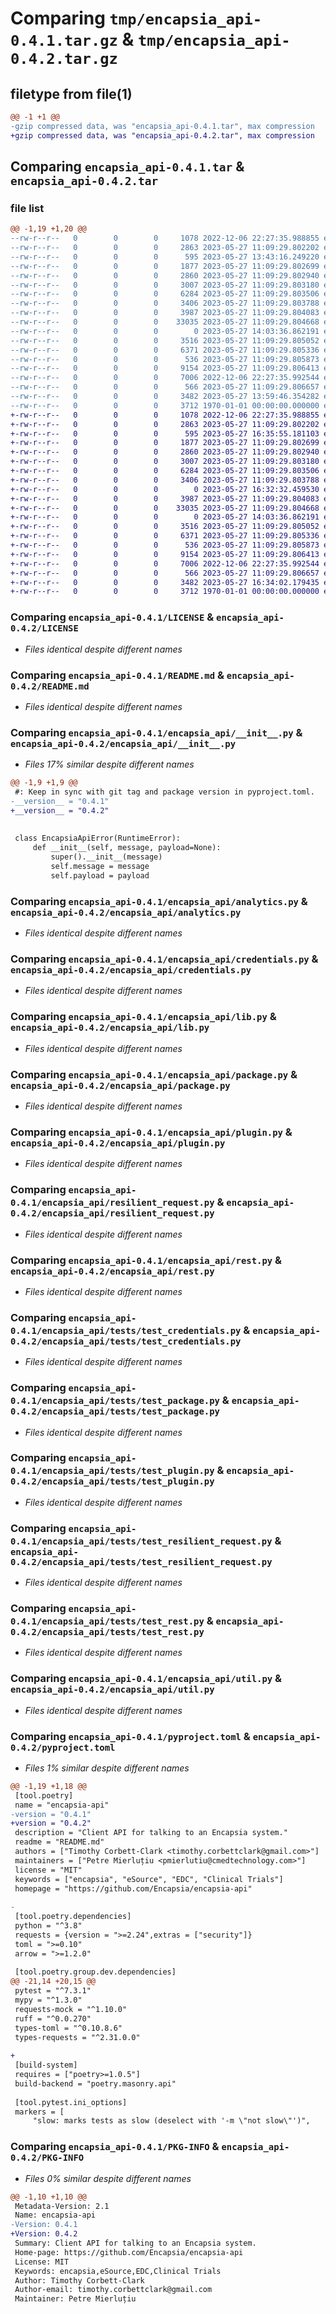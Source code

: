 # Comparing `tmp/encapsia_api-0.4.1.tar.gz` & `tmp/encapsia_api-0.4.2.tar.gz`

## filetype from file(1)

```diff
@@ -1 +1 @@
-gzip compressed data, was "encapsia_api-0.4.1.tar", max compression
+gzip compressed data, was "encapsia_api-0.4.2.tar", max compression
```

## Comparing `encapsia_api-0.4.1.tar` & `encapsia_api-0.4.2.tar`

### file list

```diff
@@ -1,19 +1,20 @@
--rw-r--r--   0        0        0     1078 2022-12-06 22:27:35.988855 encapsia_api-0.4.1/LICENSE
--rw-r--r--   0        0        0     2863 2023-05-27 11:09:29.802202 encapsia_api-0.4.1/README.md
--rw-r--r--   0        0        0      595 2023-05-27 13:43:16.249220 encapsia_api-0.4.1/encapsia_api/__init__.py
--rw-r--r--   0        0        0     1877 2023-05-27 11:09:29.802699 encapsia_api-0.4.1/encapsia_api/analytics.py
--rw-r--r--   0        0        0     2860 2023-05-27 11:09:29.802940 encapsia_api-0.4.1/encapsia_api/credentials.py
--rw-r--r--   0        0        0     3007 2023-05-27 11:09:29.803180 encapsia_api-0.4.1/encapsia_api/lib.py
--rw-r--r--   0        0        0     6284 2023-05-27 11:09:29.803506 encapsia_api-0.4.1/encapsia_api/package.py
--rw-r--r--   0        0        0     3406 2023-05-27 11:09:29.803788 encapsia_api-0.4.1/encapsia_api/plugin.py
--rw-r--r--   0        0        0     3987 2023-05-27 11:09:29.804083 encapsia_api-0.4.1/encapsia_api/resilient_request.py
--rw-r--r--   0        0        0    33035 2023-05-27 11:09:29.804668 encapsia_api-0.4.1/encapsia_api/rest.py
--rw-r--r--   0        0        0        0 2023-05-27 14:03:36.862191 encapsia_api-0.4.1/encapsia_api/tests/__init__.py
--rw-r--r--   0        0        0     3516 2023-05-27 11:09:29.805052 encapsia_api-0.4.1/encapsia_api/tests/test_credentials.py
--rw-r--r--   0        0        0     6371 2023-05-27 11:09:29.805336 encapsia_api-0.4.1/encapsia_api/tests/test_package.py
--rw-r--r--   0        0        0      536 2023-05-27 11:09:29.805873 encapsia_api-0.4.1/encapsia_api/tests/test_plugin.py
--rw-r--r--   0        0        0     9154 2023-05-27 11:09:29.806413 encapsia_api-0.4.1/encapsia_api/tests/test_resilient_request.py
--rw-r--r--   0        0        0     7006 2022-12-06 22:27:35.992544 encapsia_api-0.4.1/encapsia_api/tests/test_rest.py
--rw-r--r--   0        0        0      566 2023-05-27 11:09:29.806657 encapsia_api-0.4.1/encapsia_api/util.py
--rw-r--r--   0        0        0     3482 2023-05-27 13:59:46.354282 encapsia_api-0.4.1/pyproject.toml
--rw-r--r--   0        0        0     3712 1970-01-01 00:00:00.000000 encapsia_api-0.4.1/PKG-INFO
+-rw-r--r--   0        0        0     1078 2022-12-06 22:27:35.988855 encapsia_api-0.4.2/LICENSE
+-rw-r--r--   0        0        0     2863 2023-05-27 11:09:29.802202 encapsia_api-0.4.2/README.md
+-rw-r--r--   0        0        0      595 2023-05-27 16:35:55.181103 encapsia_api-0.4.2/encapsia_api/__init__.py
+-rw-r--r--   0        0        0     1877 2023-05-27 11:09:29.802699 encapsia_api-0.4.2/encapsia_api/analytics.py
+-rw-r--r--   0        0        0     2860 2023-05-27 11:09:29.802940 encapsia_api-0.4.2/encapsia_api/credentials.py
+-rw-r--r--   0        0        0     3007 2023-05-27 11:09:29.803180 encapsia_api-0.4.2/encapsia_api/lib.py
+-rw-r--r--   0        0        0     6284 2023-05-27 11:09:29.803506 encapsia_api-0.4.2/encapsia_api/package.py
+-rw-r--r--   0        0        0     3406 2023-05-27 11:09:29.803788 encapsia_api-0.4.2/encapsia_api/plugin.py
+-rw-r--r--   0        0        0        0 2023-05-27 16:32:32.459530 encapsia_api-0.4.2/encapsia_api/py.typed
+-rw-r--r--   0        0        0     3987 2023-05-27 11:09:29.804083 encapsia_api-0.4.2/encapsia_api/resilient_request.py
+-rw-r--r--   0        0        0    33035 2023-05-27 11:09:29.804668 encapsia_api-0.4.2/encapsia_api/rest.py
+-rw-r--r--   0        0        0        0 2023-05-27 14:03:36.862191 encapsia_api-0.4.2/encapsia_api/tests/__init__.py
+-rw-r--r--   0        0        0     3516 2023-05-27 11:09:29.805052 encapsia_api-0.4.2/encapsia_api/tests/test_credentials.py
+-rw-r--r--   0        0        0     6371 2023-05-27 11:09:29.805336 encapsia_api-0.4.2/encapsia_api/tests/test_package.py
+-rw-r--r--   0        0        0      536 2023-05-27 11:09:29.805873 encapsia_api-0.4.2/encapsia_api/tests/test_plugin.py
+-rw-r--r--   0        0        0     9154 2023-05-27 11:09:29.806413 encapsia_api-0.4.2/encapsia_api/tests/test_resilient_request.py
+-rw-r--r--   0        0        0     7006 2022-12-06 22:27:35.992544 encapsia_api-0.4.2/encapsia_api/tests/test_rest.py
+-rw-r--r--   0        0        0      566 2023-05-27 11:09:29.806657 encapsia_api-0.4.2/encapsia_api/util.py
+-rw-r--r--   0        0        0     3482 2023-05-27 16:34:02.179435 encapsia_api-0.4.2/pyproject.toml
+-rw-r--r--   0        0        0     3712 1970-01-01 00:00:00.000000 encapsia_api-0.4.2/PKG-INFO
```

### Comparing `encapsia_api-0.4.1/LICENSE` & `encapsia_api-0.4.2/LICENSE`

 * *Files identical despite different names*

### Comparing `encapsia_api-0.4.1/README.md` & `encapsia_api-0.4.2/README.md`

 * *Files identical despite different names*

### Comparing `encapsia_api-0.4.1/encapsia_api/__init__.py` & `encapsia_api-0.4.2/encapsia_api/__init__.py`

 * *Files 17% similar despite different names*

```diff
@@ -1,9 +1,9 @@
 #: Keep in sync with git tag and package version in pyproject.toml.
-__version__ = "0.4.1"
+__version__ = "0.4.2"
 
 
 class EncapsiaApiError(RuntimeError):
     def __init__(self, message, payload=None):
         super().__init__(message)
         self.message = message
         self.payload = payload
```

### Comparing `encapsia_api-0.4.1/encapsia_api/analytics.py` & `encapsia_api-0.4.2/encapsia_api/analytics.py`

 * *Files identical despite different names*

### Comparing `encapsia_api-0.4.1/encapsia_api/credentials.py` & `encapsia_api-0.4.2/encapsia_api/credentials.py`

 * *Files identical despite different names*

### Comparing `encapsia_api-0.4.1/encapsia_api/lib.py` & `encapsia_api-0.4.2/encapsia_api/lib.py`

 * *Files identical despite different names*

### Comparing `encapsia_api-0.4.1/encapsia_api/package.py` & `encapsia_api-0.4.2/encapsia_api/package.py`

 * *Files identical despite different names*

### Comparing `encapsia_api-0.4.1/encapsia_api/plugin.py` & `encapsia_api-0.4.2/encapsia_api/plugin.py`

 * *Files identical despite different names*

### Comparing `encapsia_api-0.4.1/encapsia_api/resilient_request.py` & `encapsia_api-0.4.2/encapsia_api/resilient_request.py`

 * *Files identical despite different names*

### Comparing `encapsia_api-0.4.1/encapsia_api/rest.py` & `encapsia_api-0.4.2/encapsia_api/rest.py`

 * *Files identical despite different names*

### Comparing `encapsia_api-0.4.1/encapsia_api/tests/test_credentials.py` & `encapsia_api-0.4.2/encapsia_api/tests/test_credentials.py`

 * *Files identical despite different names*

### Comparing `encapsia_api-0.4.1/encapsia_api/tests/test_package.py` & `encapsia_api-0.4.2/encapsia_api/tests/test_package.py`

 * *Files identical despite different names*

### Comparing `encapsia_api-0.4.1/encapsia_api/tests/test_plugin.py` & `encapsia_api-0.4.2/encapsia_api/tests/test_plugin.py`

 * *Files identical despite different names*

### Comparing `encapsia_api-0.4.1/encapsia_api/tests/test_resilient_request.py` & `encapsia_api-0.4.2/encapsia_api/tests/test_resilient_request.py`

 * *Files identical despite different names*

### Comparing `encapsia_api-0.4.1/encapsia_api/tests/test_rest.py` & `encapsia_api-0.4.2/encapsia_api/tests/test_rest.py`

 * *Files identical despite different names*

### Comparing `encapsia_api-0.4.1/encapsia_api/util.py` & `encapsia_api-0.4.2/encapsia_api/util.py`

 * *Files identical despite different names*

### Comparing `encapsia_api-0.4.1/pyproject.toml` & `encapsia_api-0.4.2/pyproject.toml`

 * *Files 1% similar despite different names*

```diff
@@ -1,19 +1,18 @@
 [tool.poetry]
 name = "encapsia-api"
-version = "0.4.1"
+version = "0.4.2"
 description = "Client API for talking to an Encapsia system."
 readme = "README.md"
 authors = ["Timothy Corbett-Clark <timothy.corbettclark@gmail.com>"]
 maintainers = ["Petre Mierluțiu <pmierlutiu@cmedtechnology.com>"]
 license = "MIT"
 keywords = ["encapsia", "eSource", "EDC", "Clinical Trials"]
 homepage = "https://github.com/Encapsia/encapsia-api"
 
-
 [tool.poetry.dependencies]
 python = "^3.8"
 requests = {version = ">=2.24",extras = ["security"]}
 toml = ">=0.10"
 arrow = ">=1.2.0"
 
 [tool.poetry.group.dev.dependencies]
@@ -21,14 +20,15 @@
 pytest = "^7.3.1"
 mypy = "^1.3.0"
 requests-mock = "^1.10.0"
 ruff = "^0.0.270"
 types-toml = "^0.10.8.6"
 types-requests = "^2.31.0.0"
 
+
 [build-system]
 requires = ["poetry>=1.0.5"]
 build-backend = "poetry.masonry.api"
 
 [tool.pytest.ini_options]
 markers = [
     "slow: marks tests as slow (deselect with '-m \"not slow\"')",
```

### Comparing `encapsia_api-0.4.1/PKG-INFO` & `encapsia_api-0.4.2/PKG-INFO`

 * *Files 0% similar despite different names*

```diff
@@ -1,10 +1,10 @@
 Metadata-Version: 2.1
 Name: encapsia-api
-Version: 0.4.1
+Version: 0.4.2
 Summary: Client API for talking to an Encapsia system.
 Home-page: https://github.com/Encapsia/encapsia-api
 License: MIT
 Keywords: encapsia,eSource,EDC,Clinical Trials
 Author: Timothy Corbett-Clark
 Author-email: timothy.corbettclark@gmail.com
 Maintainer: Petre Mierluțiu
```

